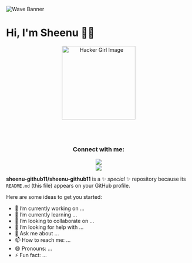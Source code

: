 ![Wave Banner](https://capsule-render.vercel.app/api?type=waving&color=gradient&text=🚀%20Access%20Granted!%20Howdy%3F&height=300&section=header&fontSize=50&width=100vw)


# Hi, I'm Sheenu 👋🏼  

<!-- Centered container -->
<div align="center">

  <!-- Profile Image -->
  <img src="https://github.com/user-attachments/assets/6a839a26-4225-476f-be9b-ca6d56161af1" 
       alt="Hacker Girl Image" width="200">

  <br><br>

  <!-- Contact Info -->
  <h3>Connect with me:</h3>
  
  <a href="https://www.linkedin.com/in/sheenu-jain-1103-msrit">
    <img src="https://img.shields.io/badge/LinkedIn-0A66C2?style=for-the-badge&logo=linkedin&logoColor=white">
  </a>
  <br>
  <a href="mailto:sheenu.pro@gmail.com">
    <img src="https://img.shields.io/badge/Email-D14836?style=for-the-badge&logo=gmail&logoColor=white">
  </a>

</div>

**sheenu-github11/sheenu-github11** is a ✨ _special_ ✨ repository because its `README.md` (this file) appears on your GitHub profile.

Here are some ideas to get you started:

- 🔭 I’m currently working on ...
- 🌱 I’m currently learning ...
- 👯 I’m looking to collaborate on ...
- 🤔 I’m looking for help with ...
- 💬 Ask me about ...
- 📫 How to reach me: ...
- 😄 Pronouns: ...
- ⚡ Fun fact: ...
